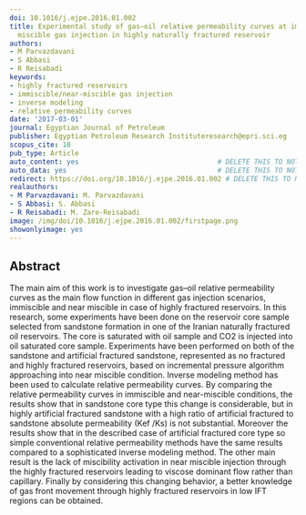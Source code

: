 ```yaml
---
doi: 10.1016/j.ejpe.2016.01.002
title: Experimental study of gas–oil relative permeability curves at immiscible/near
  miscible gas injection in highly naturally fractured reservoir
authors:
- M Parvazdavani
- S Abbasi
- R Reisabadi
keywords:
- highly fractured reservoirs
- immiscible/near-miscible gas injection
- inverse modeling
- relative permeability curves
date: '2017-03-01'
journal: Egyptian Journal of Petroleum
publisher: Egyptian Petroleum Research Instituteresearch@epri.sci.eg
scopus_cite: 10
pub_type: Article
auto_content: yes                                  # DELETE THIS TO NOT AUTO GENERATE CONTENT
auto_data: yes                                     # DELETE THIS TO NOT AUTO GENERATE METADATA
redirect: https://doi.org/10.1016/j.ejpe.2016.01.002 # DELETE THIS TO NOT REDIRECT
realauthors:
- M Parvazdavani: M. Parvazdavani
- S Abbasi: S. Abbasi
- R Reisabadi: M. Zare-Reisabadi
image: /img/doi/10.1016/j.ejpe.2016.01.002/firstpage.png
showonlyimage: yes
---
```



## Abstract
The main aim of this work is to investigate gas–oil relative permeability curves as the main flow function in different gas injection scenarios, immiscible and near miscible in case of highly fractured reservoirs. In this research, some experiments have been done on the reservoir core sample selected from sandstone formation in one of the Iranian naturally fractured oil reservoirs. The core is saturated with oil sample and CO2 is injected into oil saturated core sample. Experiments have been performed on both of the sandstone and artificial fractured sandstone, represented as no fractured and highly fractured reservoirs, based on incremental pressure algorithm approaching into near miscible condition. Inverse modeling method has been used to calculate relative permeability curves. By comparing the relative permeability curves in immiscible and near-miscible conditions, the results show that in sandstone core type this change is considerable, but in highly artificial fractured sandstone with a high ratio of artificial fractured to sandstone absolute permeability (Kef /Ks) is not substantial. Moreover the results show that in the described case of artificial fractured core type so simple conventional relative permeability methods have the same results compared to a sophisticated inverse modeling method. The other main result is the lack of miscibility activation in near miscible injection through the highly fractured reservoirs leading to viscose dominant flow rather than capillary. Finally by considering this changing behavior, a better knowledge of gas front movement through highly fractured reservoirs in low IFT regions can be obtained.
